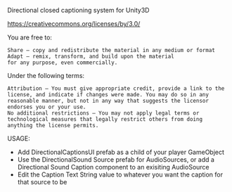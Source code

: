 Directional closed captioning system for Unity3D

https://creativecommons.org/licenses/by/3.0/

You are free to:

    Share — copy and redistribute the material in any medium or format
    Adapt — remix, transform, and build upon the material
    for any purpose, even commercially.

Under the following terms:

    Attribution — You must give appropriate credit, provide a link to the license, and indicate if changes were made. You may do so in any reasonable manner, but not in any way that suggests the licensor endorses you or your use.
    No additional restrictions — You may not apply legal terms or technological measures that legally restrict others from doing anything the license permits.

USAGE:

- Add DirectionalCaptionsUI prefab as a child of your player GameObject
- Use the DirectionalSound Source prefab for AudioSources, or add a Directional Sound Caption component to an exisiting AudioSource
- Edit the Caption Text String value to whatever you want the caption for that source to be
